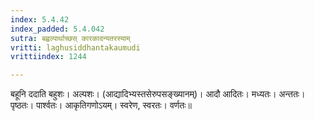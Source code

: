 ```yaml
---
index: 5.4.42
index_padded: 5.4.042
sutra: बह्वल्पार्थाच्छस् कारकादन्यतरस्याम्
vritti: laghusiddhantakaumudi
vrittiindex: 1244

---
```

बहूनि ददाति बहुशः। अल्पशः। (आद्यादिभ्यस्तसेरुपसङ्ख्यानम्)। आदौ आदितः। मध्यतः। अन्ततः। पृष्ठतः। पार्श्वतः। आकृतिगणोऽयम्। स्वरेण, स्वरतः। वर्णतः॥